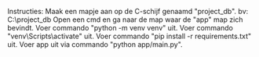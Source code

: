 Instructies:
Maak een mapje aan op de C-schijf genaamd "project_db". bv: C:\project_db
Open een cmd en ga naar de map waar de "app" map zich bevindt.
Voer commando "python -m venv venv" uit.
Voer commando "venv\Scripts\activate" uit.
Voer commando "pip install -r requirements.txt" uit.
Voer app uit via commando "python app/main.py".
